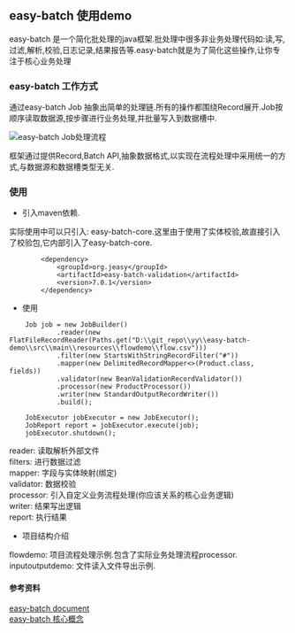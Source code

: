 ## easy-batch 使用demo

easy-batch 是一个简化批处理的java框架.批处理中很多非业务处理代码如:读,写,过滤,解析,校验,日志记录,结果报告等.easy-batch就是为了简化这些操作,让你专注于核心业务处理

### easy-batch 工作方式

通过easy-batch Job 抽象出简单的处理链.所有的操作都围绕Record展开.Job按顺序读取数据源,按步骤进行业务处理,并批量写入到数据槽中.

![easy-batch Job处理流程](https://img2020.cnblogs.com/blog/1096086/202109/1096086-20210912223953876-1856743113.png)

框架通过提供Record,Batch API,抽象数据格式,以实现在流程处理中采用统一的方式,与数据源和数据槽类型无关.


### 使用

- 引入maven依赖.
   
实际使用中可以只引入: easy-batch-core.这里由于使用了实体校验,故直接引入了校验包,它内部引入了easy-batch-core.

```
        <dependency>
            <groupId>org.jeasy</groupId>
            <artifactId>easy-batch-validation</artifactId>
            <version>7.0.1</version>
        </dependency>
```

- 使用

```
    Job job = new JobBuilder()
            .reader(new FlatFileRecordReader(Paths.get("D:\\git_repo\\yy\\easy-batch-demo\\src\\main\\resources\\flowdemo\\flow.csv")))
            .filter(new StartsWithStringRecordFilter("#"))
            .mapper(new DelimitedRecordMapper<>(Product.class, fields))
            .validator(new BeanValidationRecordValidator())
            .processor(new ProductProcessor())
            .writer(new StandardOutputRecordWriter())
            .build();
            
    JobExecutor jobExecutor = new JobExecutor();
    JobReport report = jobExecutor.execute(job);
    jobExecutor.shutdown();        
```

reader: 读取解析外部文件    
filters: 进行数据过滤    
mapper: 字段与实体映射(绑定)    
validator: 数据校验    
processor: 引入自定义业务流程处理(你应该关系的核心业务逻辑)    
writer: 结果写出逻辑    
report: 执行结果    

- 项目结构介绍

flowdemo: 项目流程处理示例.包含了实际业务处理流程processor.    
inputoutputdemo: 文件读入文件导出示例.    

#### 参考资料

[easy-batch document](https://github.com/j-easy/easy-batch)    
[easy-batch 核心概念](https://www.cnblogs.com/rongfengliang/p/12727136.html)